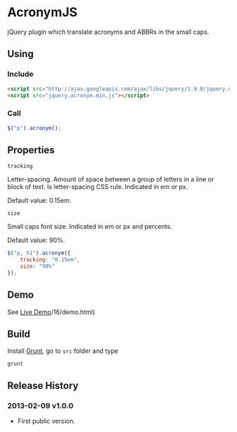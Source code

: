 # AcronymJS

jQuery plugin which translate acronyms and ABBRs in the small caps.


## Using

### Include

```html
<script src="http://ajax.googleapis.com/ajax/libs/jquery/1.9.0/jquery.min.js"></script>
<script src="jquery.acronym.min.js"></script>
```

### Сall

```javascript
$("p").acronym();
```


## Properties

`tracking`

Letter-spacing. Amount of space between a group of letters in a line or block of text.
Is letter-spacing CSS rule. Indicated in em or px.

Default value: 0.15em.

`size`

Small caps font size. Indicated in em or px and percents.

Default value: 90%.

```javascript
$("p, h1").acronym({
    tracking: "0.15em",
    size: "90%"
});
```


## Demo

See [Live Demo](http://gleero.com/:-)/16/demo.html)


## Build


Install [Grunt](http://gruntjs.com), go to `src` folder and type

```
grunt
```

## Release History

### 2013-02-09 v1.0.0

* First public version.